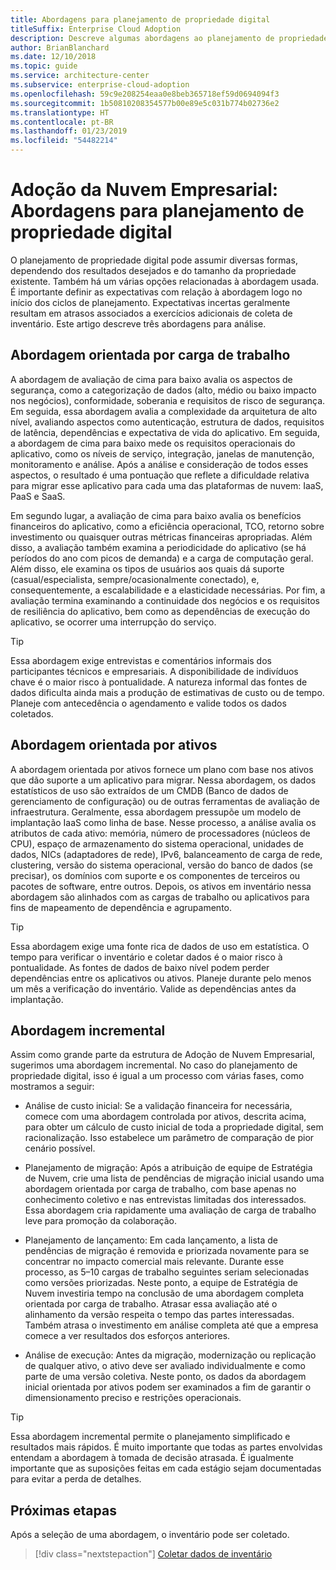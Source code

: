 ```yaml
---
title: Abordagens para planejamento de propriedade digital
titleSuffix: Enterprise Cloud Adoption
description: Descreve algumas abordagens ao planejamento de propriedade digital
author: BrianBlanchard
ms.date: 12/10/2018
ms.topic: guide
ms.service: architecture-center
ms.subservice: enterprise-cloud-adoption
ms.openlocfilehash: 59c9e208254eaa0e8beb365718ef59d0694094f3
ms.sourcegitcommit: 1b50810208354577b00e89e5c031b774b02736e2
ms.translationtype: HT
ms.contentlocale: pt-BR
ms.lasthandoff: 01/23/2019
ms.locfileid: "54482214"
---
```

# <a name="enterprise-cloud-adoption-approaches-to-digital-estate-planning"></a>Adoção da Nuvem Empresarial: Abordagens para planejamento de propriedade digital

O planejamento de propriedade digital pode assumir diversas formas, dependendo dos resultados desejados e do tamanho da propriedade existente. Também há um várias opções relacionadas à abordagem usada. É importante definir as expectativas com relação à abordagem logo no início dos ciclos de planejamento. Expectativas incertas geralmente resultam em atrasos associados a exercícios adicionais de coleta de inventário. Este artigo descreve três abordagens para análise.

## <a name="workload-driven-approach"></a>Abordagem orientada por carga de trabalho

A abordagem de avaliação de cima para baixo avalia os aspectos de segurança, como a categorização de dados (alto, médio ou baixo impacto nos negócios), conformidade, soberania e requisitos de risco de segurança. Em seguida, essa abordagem avalia a complexidade da arquitetura de alto nível, avaliando aspectos como autenticação, estrutura de dados, requisitos de latência, dependências e expectativa de vida do aplicativo. Em seguida, a abordagem de cima para baixo mede os requisitos operacionais do aplicativo, como os níveis de serviço, integração, janelas de manutenção, monitoramento e análise. Após a análise e consideração de todos esses aspectos, o resultado é uma pontuação que reflete a dificuldade relativa para migrar esse aplicativo para cada uma das plataformas de nuvem: IaaS, PaaS e SaaS.

Em segundo lugar, a avaliação de cima para baixo avalia os benefícios financeiros do aplicativo, como a eficiência operacional, TCO, retorno sobre investimento ou quaisquer outras métricas financeiras apropriadas. Além disso, a avaliação também examina a periodicidade do aplicativo (se há períodos do ano com picos de demanda) e a carga de computação geral. Além disso, ele examina os tipos de usuários aos quais dá suporte (casual/especialista, sempre/ocasionalmente conectado), e, consequentemente, a escalabilidade e a elasticidade necessárias. Por fim, a avaliação termina examinando a continuidade dos negócios e os requisitos de resiliência do aplicativo, bem como as dependências de execução do aplicativo, se ocorrer uma interrupção do serviço.

> [!TIP]
> Essa abordagem exige entrevistas e comentários informais dos participantes técnicos e empresariais. A disponibilidade de indivíduos chave é o maior risco à pontualidade. A natureza informal das fontes de dados dificulta ainda mais a produção de estimativas de custo ou de tempo. Planeje com antecedência o agendamento e valide todos os dados coletados.

## <a name="asset-driven-approach"></a>Abordagem orientada por ativos

A abordagem orientada por ativos fornece um plano com base nos ativos que dão suporte a um aplicativo para migrar. Nessa abordagem, os dados estatísticos de uso são extraídos de um CMDB (Banco de dados de gerenciamento de configuração) ou de outras ferramentas de avaliação de infraestrutura. Geralmente, essa abordagem pressupõe um modelo de implantação IaaS como linha de base. Nesse processo, a análise avalia os atributos de cada ativo: memória, número de processadores (núcleos de CPU), espaço de armazenamento do sistema operacional, unidades de dados, NICs (adaptadores de rede), IPv6, balanceamento de carga de rede, clustering, versão do sistema operacional, versão do banco de dados (se precisar), os domínios com suporte e os componentes de terceiros ou pacotes de software, entre outros. Depois, os ativos em inventário nessa abordagem são alinhados com as cargas de trabalho ou aplicativos para fins de mapeamento de dependência e agrupamento.

> [!TIP]
> Essa abordagem exige uma fonte rica de dados de uso em estatística. O tempo para verificar o inventário e coletar dados é o maior risco à pontualidade. As fontes de dados de baixo nível podem perder dependências entre os aplicativos ou ativos. Planeje durante pelo menos um mês a verificação do inventário. Valide as dependências antes da implantação.

## <a name="incremental-approach"></a>Abordagem incremental

Assim como grande parte da estrutura de Adoção de Nuvem Empresarial, sugerimos uma abordagem incremental. No caso do planejamento de propriedade digital, isso é igual a um processo com várias fases, como mostramos a seguir:

- Análise de custo inicial: Se a validação financeira for necessária, comece com uma abordagem controlada por ativos, descrita acima, para obter um cálculo de custo inicial de toda a propriedade digital, sem racionalização. Isso estabelece um parâmetro de comparação de pior cenário possível.

- Planejamento de migração: Após a atribuição de equipe de Estratégia de Nuvem, crie uma lista de pendências de migração inicial usando uma abordagem orientada por carga de trabalho, com base apenas no conhecimento coletivo e nas entrevistas limitadas dos interessados. Essa abordagem cria rapidamente uma avaliação de carga de trabalho leve para promoção da colaboração.

- Planejamento de lançamento: Em cada lançamento, a lista de pendências de migração é removida e priorizada novamente para se concentrar no impacto comercial mais relevante. Durante esse processo, as 5&ndash;10 cargas de trabalho seguintes seriam selecionadas como versões priorizadas. Neste ponto, a equipe de Estratégia de Nuvem investiria tempo na conclusão de uma abordagem completa orientada por carga de trabalho. Atrasar essa avaliação até o alinhamento da versão respeita o tempo das partes interessadas. Também atrasa o investimento em análise completa até que a empresa comece a ver resultados dos esforços anteriores.

- Análise de execução: Antes da migração, modernização ou replicação de qualquer ativo, o ativo deve ser avaliado individualmente e como parte de uma versão coletiva. Neste ponto, os dados da abordagem inicial orientada por ativos podem ser examinados a fim de garantir o dimensionamento preciso e restrições operacionais.

> [!TIP]
> Essa abordagem incremental permite o planejamento simplificado e resultados mais rápidos. É muito importante que todas as partes envolvidas entendam a abordagem à tomada de decisão atrasada. É igualmente importante que as suposições feitas em cada estágio sejam documentadas para evitar a perda de detalhes.

## <a name="next-steps"></a>Próximas etapas

Após a seleção de uma abordagem, o inventário pode ser coletado.

> [!div class="nextstepaction"]
> [Coletar dados de inventário](inventory.md)